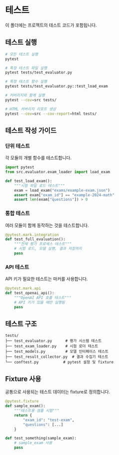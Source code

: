# 테스트

이 폴더에는 프로젝트의 테스트 코드가 포함됩니다.

## 테스트 실행

```bash
# 모든 테스트 실행
pytest

# 특정 테스트 파일 실행
pytest tests/test_evaluator.py

# 특정 테스트 함수 실행
pytest tests/test_evaluator.py::test_load_exam

# 커버리지와 함께 실행
pytest --cov=src tests/

# HTML 커버리지 리포트 생성
pytest --cov=src --cov-report=html tests/
```

## 테스트 작성 가이드

### 단위 테스트

각 모듈의 개별 함수를 테스트합니다.

```python
import pytest
from src.evaluator.exam_loader import load_exam

def test_load_exam():
    """시험 파일 로드 테스트"""
    exam = load_exam("exams/example-exam.json")
    assert exam["exam_id"] == "example-2024-math"
    assert len(exam["questions"]) > 0
```

### 통합 테스트

여러 모듈이 함께 동작하는 것을 테스트합니다.

```python
@pytest.mark.integration
def test_full_evaluation():
    """전체 평가 프로세스 테스트"""
    # 시험 로드, 모델 실행, 결과 저장까지
    pass
```

### API 테스트

API 키가 필요한 테스트는 마커를 사용합니다.

```python
@pytest.mark.api
def test_openai_api():
    """OpenAI API 호출 테스트"""
    # API 키가 있을 때만 실행됨
    pass
```

## 테스트 구조

```
tests/
├── test_evaluator.py      # 평가 시스템 테스트
├── test_exam_loader.py    # 시험 로더 테스트
├── test_models.py         # 모델 인터페이스 테스트
├── test_result_collector.py  # 결과 수집기 테스트
└── conftest.py           # pytest 설정 및 fixture
```

## Fixture 사용

공통으로 사용되는 테스트 데이터는 fixture로 정의합니다.

```python
@pytest.fixture
def sample_exam():
    """테스트용 샘플 시험"""
    return {
        "exam_id": "test-exam",
        "questions": [...]
    }

def test_something(sample_exam):
    # sample_exam 사용
    pass
```


